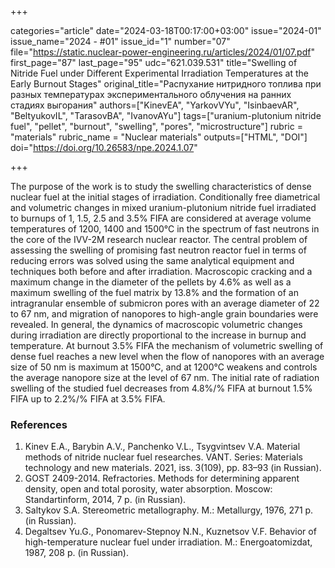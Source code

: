 +++

categories="article"
date="2024-03-18T00:17:00+03:00"
issue="2024-01"
issue_name="2024 - #01"
issue_id="1"
number="07"
file="https://static.nuclear-power-engineering.ru/articles/2024/01/07.pdf"
first_page="87"
last_page="95"
udc="621.039.531"
title="Swelling of Nitride Fuel under Different Experimental Irradiation Temperatures at the Early Burnout Stages"
original_title="Распухание нитридного топлива при разных температурах экспериментального облучения на ранних стадиях выгорания"
authors=["KinevEA", "YarkovVYu", "IsinbaevAR", "BeltyukovIL", "TarasovBA", "IvanovAYu"]
tags=["uranium-plutonium nitride fuel", "pellet", "burnout", "swelling", "pores", "microstructure"]
rubric = "materials"
rubric_name = "Nuclear materials"
outputs=["HTML", "DOI"]
doi="https://doi.org/10.26583/npe.2024.1.07"

+++

The purpose of the work is to study the swelling characteristics of dense nuclear fuel at the initial stages of irradiation. Conditionally free diametrical and volumetric changes in mixed uranium-plutonium nitride fuel irradiated to burnups of 1, 1.5, 2.5 and 3.5% FIFA are considered at average volume temperatures of 1200, 1400 and 1500°C in the spectrum of fast neutrons in the core of the IVV-2M research nuclear reactor. The central problem of assessing the swelling of promising fast neutron reactor fuel in terms of reducing errors was solved using the same analytical equipment and techniques both before and after irradiation. Macroscopic cracking and a maximum change in the diameter of the pellets by 4.6% as well as a maximum swelling of the fuel matrix by 13.8% and the formation of an intragranular ensemble of submicron pores with an average diameter of 22 to 67 nm, and migration of nanopores to high-angle grain boundaries were revealed. In general, the dynamics of macroscopic volumetric changes during irradiation are directly proportional to the increase in burnup and temperature. At burnout 3.5% FIFA the mechanism of volumetric swelling of dense fuel reaches a new level when the flow of nanopores with an average size of 50 nm is maximum at 1500°C, and at 1200°C weakens and controls the average nanopore size at the level of 67 nm. The initial rate of radiation swelling of the studied fuel decreases from 4.8%/% FIFA at burnout 1.5% FIFA up to 2.2%/% FIFA at 3.5% FIFA.

### References

1. Kinev E.A., Barybin A.V., Panchenko V.L., Tsygvintsev V.A. Material methods of nitride nuclear fuel researches. VANT. Series: Materials technology and new materials. 2021, iss. 3(109), pp. 83–93 (in Russian).
2. GOST 2409-2014. Refractories. Methods for determining apparent density, open and total porosity, water absorption. Moscow: Standartinform, 2014, 7 p. (in Russian). 
3. Saltykov S.A. Stereometric metallography. M.: Metallurgy, 1976, 271 p. (in Russian).
4. Degaltsev Yu.G., Ponomarev-Stepnoy N.N., Kuznetsov V.F. Behavior of high-temperature nuclear fuel under irradiation. M.: Energoatomizdat, 1987, 208 p. (in Russian).